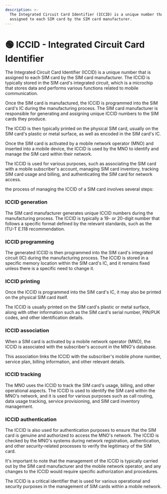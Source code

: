 ```yaml
---
description: >-
  The Integrated Circuit Card Identifier (ICCID) is a unique number that is
  assigned to each SIM card by the SIM card manufacturer.
---
```


# 🟢 ICCID - Integrated Circuit Card Identifier

The Integrated Circuit Card Identifier (ICCID) is a unique number that is assigned to each SIM card by the SIM card manufacturer. The ICCID is typically stored in the SIM card's integrated circuit, which is a microchip that stores data and performs various functions related to mobile communication.

Once the SIM card is manufactured, the ICCID is programmed into the SIM card's IC during the manufacturing process. The SIM card manufacturer is responsible for generating and assigning unique ICCID numbers to the SIM cards they produce.&#x20;

The ICCID is then typically printed on the physical SIM card, usually on the SIM card's plastic or metal surface, as well as encoded in the SIM card's IC.

Once the SIM card is activated by a mobile network operator (MNO) and inserted into a mobile device, the ICCID is used by the MNO to identify and manage the SIM card within their network.&#x20;

The ICCID is used for various purposes, such as associating the SIM card with a mobile subscriber's account, managing SIM card inventory, tracking SIM card usage and billing, and authenticating the SIM card for network access.

the process of managing the ICCID of a SIM card involves several steps:

### ICCID generation

The SIM card manufacturer generates unique ICCID numbers during the manufacturing process. The ICCID is typically a 19- or 20-digit number that follows a specific format defined by the relevant standards, such as the ITU-T E.118 recommendation.

### ICCID programming

The generated ICCID is then programmed into the SIM card's integrated circuit (IC) during the manufacturing process. The ICCID is stored in a specific memory location within the SIM card's IC, and it remains fixed unless there is a specific need to change it.

### ICCID printing

Once the ICCID is programmed into the SIM card's IC, it may also be printed on the physical SIM card itself.&#x20;

The ICCID is usually printed on the SIM card's plastic or metal surface, along with other information such as the SIM card's serial number, PIN/PUK codes, and other identification details.

### ICCID association

When a SIM card is activated by a mobile network operator (MNO), the ICCID is associated with the subscriber's account in the MNO's database.&#x20;

This association links the ICCID with the subscriber's mobile phone number, service plan, billing information, and other relevant details.

### ICCID tracking

The MNO uses the ICCID to track the SIM card's usage, billing, and other operational aspects. The ICCID is used to identify the SIM card within the MNO's network, and it is used for various purposes such as call routing, data usage tracking, service provisioning, and SIM card inventory management.

### ICCID authentication

The ICCID is also used for authentication purposes to ensure that the SIM card is genuine and authorized to access the MNO's network. The ICCID is checked by the MNO's systems during network registration, authentication, and other security-related processes to verify the legitimacy of the SIM card.

It's important to note that the management of the ICCID is typically carried out by the SIM card manufacturer and the mobile network operator, and any changes to the ICCID would require specific authorization and procedures.&#x20;

The ICCID is a critical identifier that is used for various operational and security purposes in the management of SIM cards within a mobile network.
